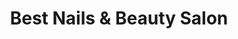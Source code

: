 ---
title: "Best Nails & Beauty Salon"
url: /nuernberg/best-nails-und-beauty-salon/
shop: Kosmetik
---